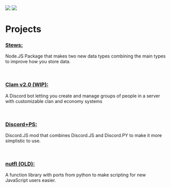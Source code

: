 <img src="https://github-profile-summary-cards.vercel.app/api/cards/profile-details?username=nuttmegg&theme=github_dark">
<img src="https://github-readme-activity-graph.cyclic.app/graph?username=nuttmegg&theme=github-compact">

# Projects

### **[Stews:](https://github.com/nuttmegg/stew)** 
Node.JS Package that makes two new data types combining the main types to improve how you store data.

<br>

### **[Clam v2.0 (WIP):](https://github.com/nuttmegg/Clam)** 
A Discord bot letting you create and manage groups of people in a server with customizable clan and economy systems

<br>

### **[Discord+PS:](https://github.com/nuttmegg/discordpps)** 
Discord.JS mod that combines Discord.JS and Discord.PY to make it more simplistic to use.

<br>

### **[nutfl (OLD):](https://github.com/nuttmegg/nutfl)** 
A function library with ports from python to make scripting for new JavaScript users easier.
